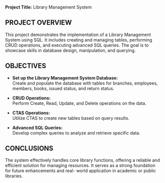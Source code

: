 **Project Title:** Library Management System

##  PROJECT OVERVIEW 

This project demonstrates the implementation of a Library Management System using SQL. It includes creating and managing tables, performing CRUD operations, and executing advanced SQL queries. The goal is to showcase skills in database design, manipulation, and querying.

##  OBJECTIVES 

- **Set up the Library Management System Database:**  
  Create and populate the database with tables for branches, employees, members, books, issued status, and return status.

- **CRUD Operations:**  
  Perform Create, Read, Update, and Delete operations on the data.

- **CTAS Operations:**  
  Utilize CTAS to create new tables based on query results.

- **Advanced SQL Queries:**  
  Develop complex queries to analyze and retrieve specific data.

  
##  CONCLUSIONS 
The system effectively handles core library functions, offering a reliable and efficient solution for managing resources. It serves as a strong foundation for future enhancements and real-    world application in academic or public libraries. 
